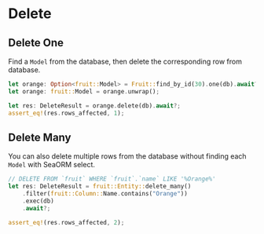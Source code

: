 # Delete

## Delete One

Find a `Model` from the database, then delete the corresponding row from database.

```rust
let orange: Option<fruit::Model> = Fruit::find_by_id(30).one(db).await?;
let orange: fruit::Model = orange.unwrap();

let res: DeleteResult = orange.delete(db).await?;
assert_eq!(res.rows_affected, 1);
```

## Delete Many

You can also delete multiple rows from the database without finding each `Model` with SeaORM select.

```rust
// DELETE FROM `fruit` WHERE `fruit`.`name` LIKE '%Orange%'
let res: DeleteResult = fruit::Entity::delete_many()
    .filter(fruit::Column::Name.contains("Orange"))
    .exec(db)
    .await?;

assert_eq!(res.rows_affected, 2);
```
